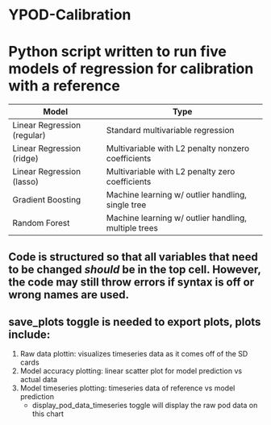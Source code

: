 # YPOD-Calibration

# Python script written to run five models of regression for calibration with a reference

|Model                        |Type                                                |
|-----------------------------|----------------------------------------------------|
|Linear Regression (regular)  |Standard multivariable regression                   |
|Linear Regression (ridge)    |Multivariable with L2 penalty nonzero coefficients  |
|Linear Regression (lasso)    |Multivariable with L2 penalty zero coefficients     |
|Gradient Boosting            |Machine learning w/ outlier handling, single tree   |
|Random Forest                |Machine learning w/ outlier handling, multiple trees|

## Code is structured so that all variables that need to be changed *should* be in the top cell. However, the code may still throw errors if syntax is off or wrong names are used. 

## save_plots toggle is needed to export plots, plots include:
1. Raw data plottin: visualizes timeseries data as it comes off of the SD cards
2. Model accuracy plotting: linear scatter plot for model prediction vs actual data
3. Model timeseries plotting: timeseries data of reference vs model prediction
   - display_pod_data_timeseries toggle will display the raw pod data on this chart
